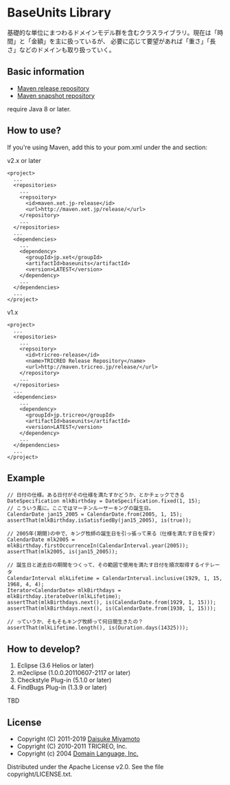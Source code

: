 BaseUnits Library
==================

基礎的な単位にまつわるドメインモデル群を含むクラスライブラリ。現在は「時間」と「金額」を主に扱っているが、
必要に応じて要望があれば「重さ」「長さ」などのドメインも取り扱っていく。

Basic information
-----------------

* [Maven release repository](http://maven.xet.jp/release/)
* [Maven snapshot repository](http://maven.xet.jp/snapshot/)

require Java 8 or later.

How to use?
-----------

If you're using Maven, add this to your pom.xml under the <repositories> and <dependencies> section:

v2.x or later

    <project>
      ...
      <repositories>
        ...
        <repsoitory>
          <id>maven.xet.jp-release</id>
          <url>http://maven.xet.jp/release/</url>
        </repository>
        ...
      </repositories>
      ...
      <dependencies>
        ...
        <dependency>
          <groupId>jp.xet</groupId>
          <artifactId>baseunits</artifactId>
          <version>LATEST</version>
        </dependency>
        ...
      </dependencies>
      ...
    </project>

v1.x

    <project>
      ...
      <repositories>
        ...
        <repsoitory>
          <id>tricreo-release</id>
          <name>TRICREO Release Repository</name>
          <url>http://maven.tricreo.jp/release/</url>
        </repository>
        ...
      </repositories>
      ...
      <dependencies>
        ...
        <dependency>
          <groupId>jp.tricreo</groupId>
          <artifactId>baseunits</artifactId>
          <version>LATEST</version>
        </dependency>
        ...
      </dependencies>
      ...
    </project>


Example
-------

    // 日付の仕様。ある日付がその仕様を満たすかどうか、とかチェックできる
    DateSpecification mlkBirthday = DateSpecification.fixed(1, 15);
    // こういう風に。ここではマーチンルーサーキングの誕生日。
    CalendarDate jan15_2005 = CalendarDate.from(2005, 1, 15);
    assertThat(mlkBirthday.isSatisfiedBy(jan15_2005), is(true));
    
    // 2005年(期間)の中で、キング牧師の誕生日を引っ張って来る（仕様を満たす日を探す）
    CalendarDate mlk2005 = mlkBirthday.firstOccurrenceIn(CalendarInterval.year(2005));
    assertThat(mlk2005, is(jan15_2005));
    
    // 誕生日と逝去日の期間をつくって、その範囲で使用を満たす日付を順次取得するイテレータ
    CalendarInterval mlkLifetime = CalendarInterval.inclusive(1929, 1, 15, 1968, 4, 4);
    Iterator<CalendarDate> mlkBirthdays = mlkBirthday.iterateOver(mlkLifetime);
    assertThat(mlkBirthdays.next(), is(CalendarDate.from(1929, 1, 15)));
    assertThat(mlkBirthdays.next(), is(CalendarDate.from(1930, 1, 15)));
    
    // っていうか、そもそもキング牧師って何日間生きたの？
    assertThat(mlkLifetime.length(), is(Duration.days(14325)));



How to develop?
---------------

1. Eclipse (3.6 Helios or later)
2. m2eclipse (1.0.0.20110607-2117 or later)
3. Checkstyle Plug-in (5.1.0 or later)
4. FindBugs Plug-in (1.3.9 or later)

TBD

License
-------

* Copyright (C) 2011-2019 [Daisuke Miyamoto](http://d.hatena.ne.jp/daisuke-m/)
* Copyright (C) 2010-2011 TRICREO, Inc.
* Copyright (c) 2004 [Domain Language, Inc.](http://domainlanguage.com)

Distributed under the Apache License v2.0.  See the file copyright/LICENSE.txt.


